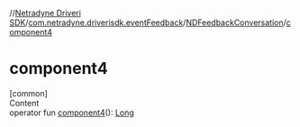 //[Netradyne Driveri SDK](../../index.md)/[com.netradyne.driverisdk.eventFeedback](../index.md)/[NDFeedbackConversation](index.md)/[component4](component4.md)



# component4  
[common]  
Content  
operator fun [component4](component4.md)(): [Long](https://kotlinlang.org/api/latest/jvm/stdlib/kotlin/-long/index.html)  



